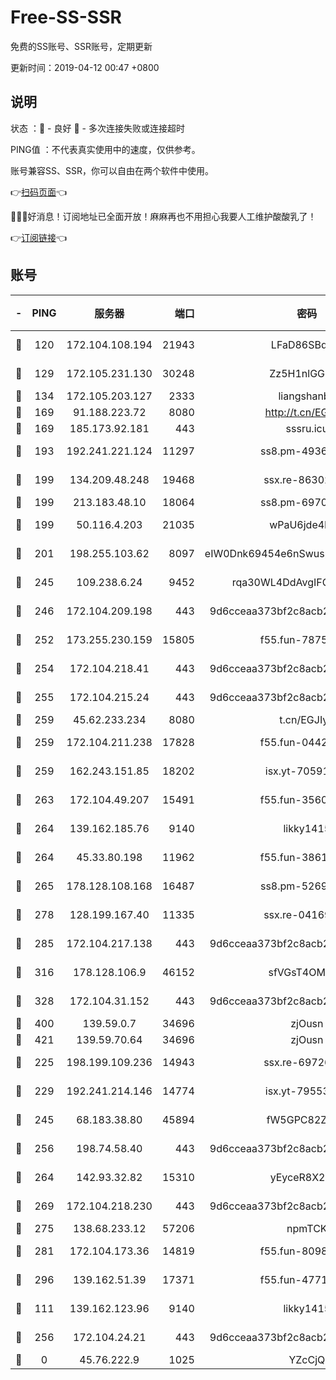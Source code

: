 # Free-SS-SSR

免费的SS账号、SSR账号，定期更新

更新时间：2019-04-12 00:47 +0800

## 说明

状态     ：🙂 - 良好 🙁 - 多次连接失败或连接超时

PING值   ：不代表真实使用中的速度，仅供参考。

账号兼容SS、SSR，你可以自由在两个软件中使用。

👉[扫码页面](https://liesauer.github.io/Free-SS-SSR/)👈

🎉🎉🎉好消息！订阅地址已全面开放！麻麻再也不用担心我要人工维护酸酸乳了！

👉[订阅链接](https://www.liesauer.net/yogurt/subscribe?ACCESS_TOKEN=DAYxR3mMaZAsaqUb)👈

## 账号

|-|PING|服务器|端口|密码|加密方式|区域|
|:----:|:----:|:-----:|-----:|:----:|:----:|:----:|
|🙂|120|172.104.108.194|21943|LFaD86SBq2lY|aes-256-cfb|JP|
|🙂|129|172.105.231.130|30248|Zz5H1nlGGKHx|aes-256-cfb|JP|
|🙂|134|172.105.203.127|2333|liangshanbo|chacha20|JP|
|🙂|169|91.188.223.72|8080|http://t.cn/EGJIyrl|rc4-md5|RU|
|🙂|169|185.173.92.181|443|sssru.icu|rc4-md5|RU|
|🙂|193|192.241.221.124|11297|ss8.pm-49366611|aes-256-cfb|US|
|🙂|199|134.209.48.248|19468|ssx.re-86302752|aes-256-cfb|US|
|🙂|199|213.183.48.10|18064|ss8.pm-69704775|rc4-md5|RU|
|🙂|199|50.116.4.203|21035|wPaU6jde4NZT|aes-256-cfb|US|
|🙂|201|198.255.103.62|8097|eIW0Dnk69454e6nSwuspv9DmS201tQ0D|aes-256-cfb|US|
|🙂|245|109.238.6.24|9452|rqa30WL4DdAvgIFG6Fs3znzTa|aes-256-cfb|FR|
|🙂|246|172.104.209.198|443|9d6cceaa373bf2c8acb22e60b6a58be6|aes-256-cfb|US|
|🙂|252|173.255.230.159|15805|f55.fun-78754827|aes-256-cfb|US|
|🙂|254|172.104.218.41|443|9d6cceaa373bf2c8acb22e60b6a58be6|aes-256-cfb|US|
|🙂|255|172.104.215.24|443|9d6cceaa373bf2c8acb22e60b6a58be6|aes-256-cfb|US|
|🙂|259|45.62.233.234|8080|t.cn/EGJIyrl|rc4-md5|CA|
|🙂|259|172.104.211.238|17828|f55.fun-04428488|aes-256-cfb|US|
|🙂|259|162.243.151.85|18202|isx.yt-70591909|aes-256-cfb|US|
|🙂|263|172.104.49.207|15491|f55.fun-35608274|aes-256-cfb|SG|
|🙂|264|139.162.185.76|9140|likky1415|aes-256-cfb|DE|
|🙂|264|45.33.80.198|11962|f55.fun-38615742|aes-256-cfb|US|
|🙂|265|178.128.108.168|16487|ss8.pm-52699195|aes-256-cfb|SG|
|🙂|278|128.199.167.40|11335|ssx.re-04169408|aes-256-cfb|SG|
|🙂|285|172.104.217.138|443|9d6cceaa373bf2c8acb22e60b6a58be6|aes-256-cfb|US|
|🙂|316|178.128.106.9|46152|sfVGsT4OMxHC|aes-256-cfb|SG|
|🙂|328|172.104.31.152|443|9d6cceaa373bf2c8acb22e60b6a58be6|aes-256-cfb|US|
|🙂|400|139.59.0.7|34696|zjOusn|chacha20|IN|
|🙂|421|139.59.70.64|34696|zjOusn|chacha20|IN|
|🙂|225|198.199.109.236|14943|ssx.re-69726715|aes-256-cfb|US|
|🙂|229|192.241.214.146|14774|isx.yt-79553364|aes-256-cfb|US|
|🙂|245|68.183.38.80|45894|fW5GPC82Z97G|aes-256-cfb|GB|
|🙂|256|198.74.58.40|443|9d6cceaa373bf2c8acb22e60b6a58be6|aes-256-cfb|US|
|🙂|264|142.93.32.82|15310|yEyceR8X2EVd|aes-256-cfb|GB|
|🙂|269|172.104.218.230|443|9d6cceaa373bf2c8acb22e60b6a58be6|aes-256-cfb|US|
|🙂|275|138.68.233.12|57206|npmTCK|rc4-md5|US|
|🙂|281|172.104.173.36|14819|f55.fun-80989393|aes-256-cfb|SG|
|🙂|296|139.162.51.39|17371|f55.fun-47715788|aes-256-cfb|SG|
|🙁|111|139.162.123.96|9140|likky1415|aes-256-cfb|JP|
|🙁|256|172.104.24.21|443|9d6cceaa373bf2c8acb22e60b6a58be6|aes-256-cfb|US|
|🙁|0|45.76.222.9|1025|YZcCjQ|rc4-md5|JP|

